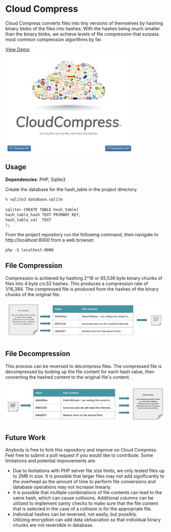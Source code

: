 # Cloud Compress
Cloud Compress converts files into tiny versions of themselves by hashing binary blobs of the files into hashes. With the hashes being much smaller than the binary blobs, we achieve levels of file compression that surpass most common compression algorithms by far. 

[View Demo](https://akaninyene.com/projects/cloud-compress/)

<img src="assets/screenshot.jpg" height="300px">

## Usage

**Dependencies**: PHP, Sqlite3

Create the database for the hash_table in the project directory.
```
% sqlite3 database.sqlite

sqlite> CREATE TABLE hash_table(
hash_table_hash TEXT PRIMARY KEY,
hash_table_val  TEXT
);
```
From the project repository run the following command, then navigate to http://localhost:8000 from a web browser.
```
php -S localhost:8000
```

## File Compression
Compression is achieved by hashing 2^16 or 65,536 byte binary chunks of files into 4 byte crc32 hashes. This produces a compression rate of 1/16,384. The compressed file is produced from the hashes of the binary chunks of the original file.

<img src="assets/hash_table.jpg">

## File Decompression
This process can be reversed to decompress files. The compressed file is decompressed by looking up the file content for each hash value, then converting the hashed content to the original file's content.

<img src="assets/hash_table2.jpg">

## Future Work

Anybody is free to fork this repository and improve on Cloud Compress. Feel free to submit a pull request if you would like to contribute. Some limitations and potential improvements are:
- Due to limitations with PHP server file size limits, we only tested files up to 2MB in size. It is possible that larger files may not add significantly to the overhead as the amount of time to perform file conversions and database operations may not increase linearly.
- It is possible that multiple combinations of file contents can lead to the same hash, which can cause collisions. Additional columns can be utilized to implement sanity checks to make sure that the file content that is selected in the case of a collision is for the appropriate file.
- Individual hashes can be reversed, not easily, but possibly. Utilizing encryption can add data obfuscation so that individual binary chunks are not reversible in database.